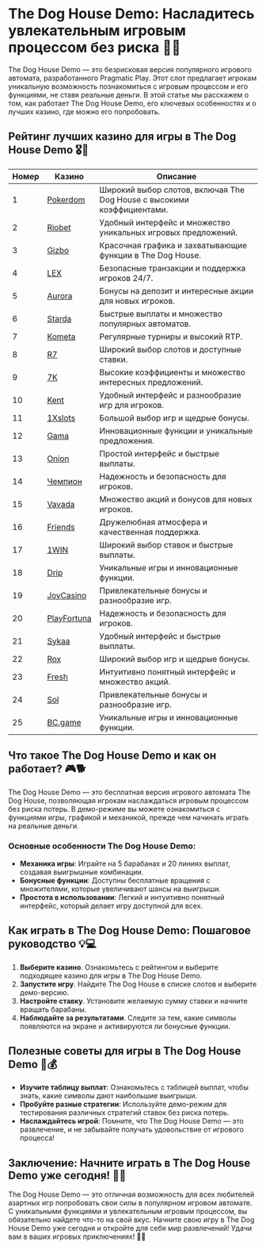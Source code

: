 # The Dog House Demo: Насладитесь увлекательным игровым процессом без риска 🎰🐶

The Dog House Demo — это безрисковая версия популярного игрового автомата, разработанного Pragmatic Play. Этот слот предлагает игрокам уникальную возможность познакомиться с игровым процессом и его функциями, не ставя реальные деньги. В этой статье мы расскажем о том, как работает The Dog House Demo, его ключевых особенностях и о лучших казино, где можно его попробовать.

## Рейтинг лучших казино для игры в The Dog House Demo 🎖️🌟

| Номер | Казино | Описание |
|-------|--------|----------|
| 1 | [Pokerdom](https://brandplay.link/4k77v2yx) | Широкий выбор слотов, включая The Dog House с высокими коэффициентами. |
| 2 | [Riobet](https://brandplay.link/7xBLTPyj) | Удобный интерфейс и множество уникальных игровых предложений. |
| 3 | [Gizbo](https://brandplay.link/bprXw4YV) | Красочная графика и захватывающие функции в The Dog House. |
| 4 | [LEX](https://brandplay.link/zW4hdDFV) | Безопасные транзакции и поддержка игроков 24/7. |
| 5 | [Aurora](https://10trafic-stat2.com/click/668546556bcc6313411604bd/6766/13032/subaccount) | Бонусы на депозит и интересные акции для новых игроков. |
| 6 | [Starda](https://brandplay.link/fB7xwRFL) | Быстрые выплаты и множество популярных автоматов. |
| 7 | [Kometa](https://brandplay.link/8ZymQJV8) | Регулярные турниры и высокий RTP. |
| 8 | [R7](https://brandplay.link/bMd3Yjsw) | Широкий выбор слотов и доступные ставки. |
| 9 | [7K](https://brandplay.link/BvQyFShp) | Высокие коэффициенты и множество интересных предложений. |
| 10 | [Kent](https://brandplay.link/Fv2WP3js) | Удобный интерфейс и разнообразие игр для игроков. |
| 11 | [1Xslots](https://brandplay.link/hSB1khtr) | Большой выбор игр и щедрые бонусы. |
| 12 | [Gama](https://brandplay.link/j6NMKsDz) | Инновационные функции и уникальные предложения. |
| 13 | [Onion](https://brandplay.link/zBGRVpQ9) | Простой интерфейс и быстрые выплаты. |
| 14 | [Чемпион](https://temon-gter.cfd/go/lRq?p80412p304504pcc44t17455) | Надежность и безопасность для игроков. |
| 15 | [Vavada](https://vavadapartner.pro/?promo=ea5c9275-6854-4505-94fc-95ab18221945-linkb2) | Множество акций и бонусов для новых игроков. |
| 16 | [Friends](https://gofriends.vc/linkb2) | Дружелюбная атмосфера и качественная поддержка. |
| 17 | [1WIN](https://brandplay.link/smXVpBbG) | Широкий выбор ставок и быстрые выплаты. |
| 18 | [Drip](https://drp-ircp01.com/c07e6a3db) | Уникальные игры и инновационные функции. |
| 19 | [JoyCasino](https://rpc30.call2me.pro/?/ru/registration?apkpop=0&partner=p24970p3291217pc98f) | Привлекательные бонусы и разнообразие игр. |
| 20 | [PlayFortuna](https://fortunapromo.net/alt/playfortuna/registration?0dc4a9362a71feb7e3f165fb8e766f70) | Надежность и безопасность для игроков. |
| 21 | [Sykaa](https://s-two-way.com/?source=linkb2&pid=30697) | Удобный интерфейс и быстрые выплаты. |
| 22 | [Rox](https://rox-pvwfpjgcxe.com/cb1ee18a5) | Широкий выбор игр и щедрые бонусы. |
| 23 | [Fresh](https://fresh-eumwkxwao.com/c3f7b485d) | Интуитивно понятный интерфейс и множество акций. |
| 24 | [Sol](https://sol-mmtdzfbaco.com/cb2415bca) | Привлекательные бонусы и разнообразие игр. |
| 25 | [BC.game](https://partnerbcgame.com/dcc53d441) | Уникальные игры и инновационные функции. |

## Что такое The Dog House Demo и как он работает? 🎮🐕

The Dog House Demo — это бесплатная версия игрового автомата The Dog House, позволяющая игрокам наслаждаться игровым процессом без риска потерь. В демо-режиме вы можете ознакомиться с функциями игры, графикой и механикой, прежде чем начинать играть на реальные деньги.

### Основные особенности The Dog House Demo:

- **Механика игры**: Играйте на 5 барабанах и 20 линиях выплат, создавая выигрышные комбинации.
- **Бонусные функции**: Доступны бесплатные вращения с множителями, которые увеличивают шансы на выигрыши.
- **Простота в использовании**: Легкий и интуитивно понятный интерфейс, который делает игру доступной для всех.

## Как играть в The Dog House Demo: Пошаговое руководство 💡💻

1. **Выберите казино**. Ознакомьтесь с рейтингом и выберите подходящее казино для игры в The Dog House Demo.
2. **Запустите игру**. Найдите The Dog House в списке слотов и выберите демо-версию.
3. **Настройте ставку**. Установите желаемую сумму ставки и начните вращать барабаны.
4. **Наблюдайте за результатами**. Следите за тем, какие символы появляются на экране и активируются ли бонусные функции.

## Полезные советы для игры в The Dog House Demo 🐾💰

- **Изучите таблицу выплат**: Ознакомьтесь с таблицей выплат, чтобы знать, какие символы дают наибольшие выигрыши.
- **Пробуйте разные стратегии**: Используйте демо-режим для тестирования различных стратегий ставок без риска потерь.
- **Наслаждайтесь игрой**: Помните, что The Dog House Demo — это развлечение, и не забывайте получать удовольствие от игрового процесса!

## Заключение: Начните играть в The Dog House Demo уже сегодня! 🌟🍀

The Dog House Demo — это отличная возможность для всех любителей азартных игр попробовать свои силы в популярном игровом автомате. С уникальными функциями и увлекательным игровым процессом, вы обязательно найдете что-то на свой вкус. Начните свою игру в The Dog House Demo уже сегодня и откройте для себя мир развлечений! Удачи вам в ваших игровых приключениях! 🎉✨
